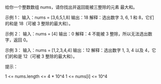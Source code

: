 给你一个整数数组 nums，请你找出并返回能被三整除的元素 最大和。

示例 1：
输入：nums = [3,6,5,1,8]
输出：18
解释：选出数字 3, 6, 1 和 8，它们的和是 18（可被 3 整除的最大和）。

示例 2：
输入：nums = [4]
输出：0
解释：4 不能被 3 整除，所以无法选出数字，返回 0。

示例 3：
输入：nums = [1,2,3,4,4]
输出：12
解释：选出数字 1, 3, 4 以及 4，它们的和是 12（可被 3 整除的最大和）。

提示：

1 <= nums.length <= 4 * 10^4
1 <= nums[i] <= 10^4
